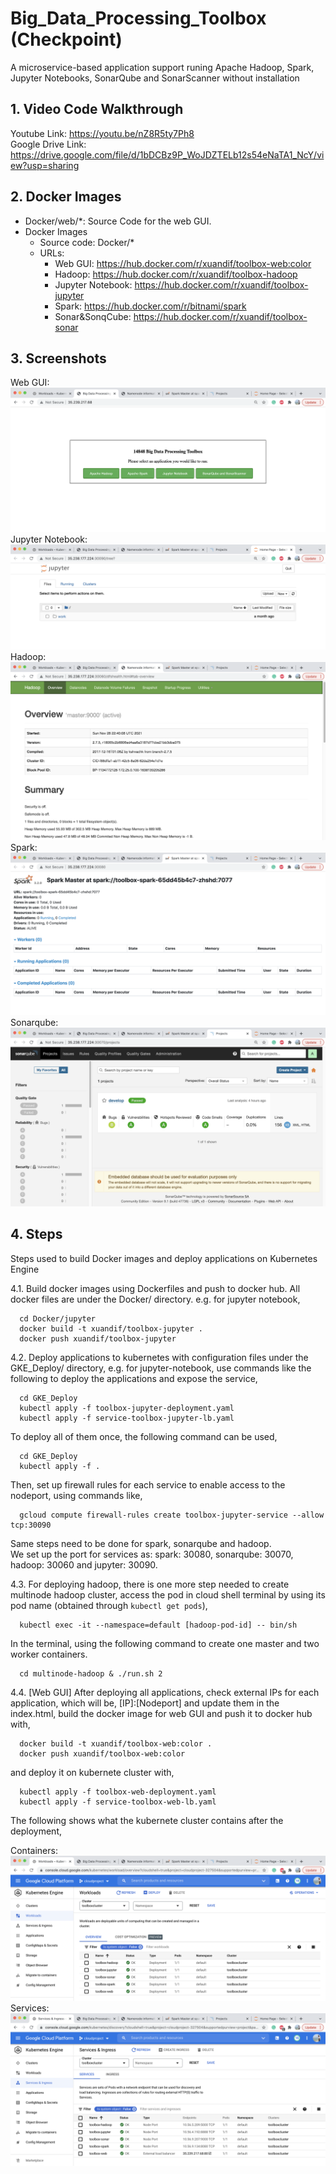 # Big_Data_Processing_Toolbox (Checkpoint)
A microservice-based application support runing Apache Hadoop, Spark, Jupyter Notebooks, SonarQube and  SonarScanner without installation
## 1. Video Code Walkthrough
  Youtube Link: https://youtu.be/nZ8R5ty7Ph8 <br>
  Google Drive Link: https://drive.google.com/file/d/1bDCBz9P_WoJDZTELb12s54eNaTA1_NcY/view?usp=sharing
## 2. Docker Images
- Docker/web/*: Source Code for the web GUI.
- Docker Images
  - Source code: Docker/*
  - URLs:
    - Web GUI: https://hub.docker.com/r/xuandif/toolbox-web:color
    - Hadoop: https://hub.docker.com/r/xuandif/toolbox-hadoop
    - Jupyter Notebook: https://hub.docker.com/r/xuandif/toolbox-jupyter 
    - Spark: https://hub.docker.com/r/bitnami/spark
    - Sonar&SonqCube: https://hub.docker.com/r/xuandif/toolbox-sonar
## 3. Screenshots
  <!-- ![GKE](gke.png)
  and their corresponding load balancers,
  ![service](service.png) -->
  Web GUI: 
  ![webgui](application_screenshots/webgui.png)
  Jupyter Notebook:
  ![jupyter](application_screenshots/jupyter-notebook.png)
  Hadoop:
  ![hadoop](application_screenshots/hadoop.png)
  Spark:
  ![spark](application_screenshots/spark.png)
  Sonarqube:
  ![Sonarqube](application_screenshots/sonar.png)
## 4. Steps
Steps used to build Docker images and deploy applications on Kubernetes Engine

  4.1. Build docker images using Dockerfiles and push to docker hub. All docker files are under the Docker/ directory. e.g. for jupyter notebook,
  ```
    cd Docker/jupyter
    docker build -t xuandif/toolbox-jupyter .
    docker push xuandif/toolbox-jupyter
  ```
  
  4.2. Deploy applications to kubernetes with configuration files under the GKE_Deploy/ directory, e.g. for jupyter-notebook, use commands like the following to deploy the applications and expose the service,
  ```
    cd GKE_Deploy
    kubectl apply -f toolbox-jupyter-deployment.yaml
    kubectl apply -f service-toolbox-jupyter-lb.yaml
  ```
  To deploy all of them once, the following command can be used,
  ```
    cd GKE_Deploy
    kubectl apply -f .
  ```
  Then, set up firewall rules for each service to enable access to the nodeport, using commands like,
  ```
    gcloud compute firewall-rules create toolbox-jupyter-service --allow tcp:30090
  ```
  Same steps need to be done for spark, sonarqube and hadoop.<br>
  We set up the port for services as: spark: 30080, sonarqube: 30070, hadoop: 30060 and jupyter: 30090.

  4.3. For deploying hadoop, there is one more step needed to create multinode hadoop cluster, access the pod in cloud shell terminal by using its pod name (obtained through ```kubectl get pods```),
  ```
    kubectl exec -it --namespace=default [hadoop-pod-id] -- bin/sh
  ```
  In the terminal, using the following command to create one master and two worker containers.
  ```
    cd multinode-hadoop & ./run.sh 2
  ```
     
  4.4. [Web GUI] After deploying all applications, check external IPs for each application, which will be, [IP]:[Nodeport] and update them in the index.html, build the docker image for web GUI and push it to docker hub with,
  ```
    docker build -t xuandif/toolbox-web:color .
    docker push xuandif/toolbox-web:color
  ```
  and deploy it on kubernete cluster with,
  ```
    kubectl apply -f toolbox-web-deployment.yaml
    kubectl apply -f service-toolbox-web-lb.yaml
  ```
  The following shows what the kubernete cluster contains after the deployment,
  
  Containers:
  ![containers](gke.png)
  Services:
  ![services](service.png)
